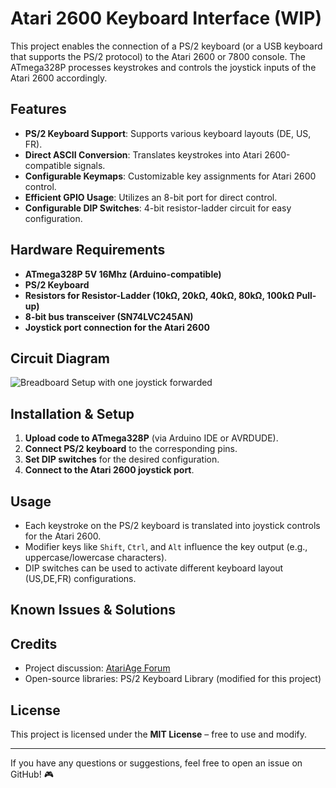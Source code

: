 # Atari 2600 Keyboard Interface (WIP)

This project enables the connection of a PS/2 keyboard (or a USB keyboard that supports the PS/2 protocol) to the Atari 2600 or 7800 console. The ATmega328P processes keystrokes and controls the joystick inputs of the Atari 2600 accordingly.

## Features
- **PS/2 Keyboard Support**: Supports various keyboard layouts (DE, US, FR).
- **Direct ASCII Conversion**: Translates keystrokes into Atari 2600-compatible signals.
- **Configurable Keymaps**: Customizable key assignments for Atari 2600 control.
- **Efficient GPIO Usage**: Utilizes an 8-bit port for direct control.
- **Configurable DIP Switches**: 4-bit resistor-ladder circuit for easy configuration.

## Hardware Requirements
- **ATmega328P 5V 16Mhz (Arduino-compatible)**
- **PS/2 Keyboard**
- **Resistors for Resistor-Ladder (10kΩ, 20kΩ, 40kΩ, 80kΩ, 100kΩ Pull-up)**
- **8-bit bus transceiver (SN74LVC245AN)**
- **Joystick port connection for the Atari 2600**

## Circuit Diagram
![Breadboard Setup with one joystick forwarded](https://github.com/Al-Nafuur/Keyboard-2600/blob/main/docs/Breadboard_v1.png)


## Installation & Setup
1. **Upload code to ATmega328P** (via Arduino IDE or AVRDUDE).
2. **Connect PS/2 keyboard** to the corresponding pins.
3. **Set DIP switches** for the desired configuration.
4. **Connect to the Atari 2600 joystick port**.

## Usage
- Each keystroke on the PS/2 keyboard is translated into joystick controls for the Atari 2600.
- Modifier keys like `Shift`, `Ctrl`, and `Alt` influence the key output (e.g., uppercase/lowercase characters).
- DIP switches can be used to activate different keyboard layout (US,DE,FR) configurations.

## Known Issues & Solutions

## Credits
- Project discussion: [AtariAge Forum](https://forums.atariage.com/topic/380359-keyboard-interface-for-the-atari-2600/)
- Open-source libraries: PS/2 Keyboard Library (modified for this project)

## License
This project is licensed under the **MIT License** – free to use and modify.

---
If you have any questions or suggestions, feel free to open an issue on GitHub! 🎮

